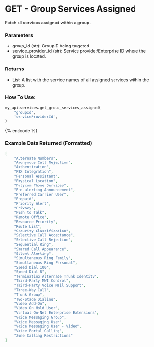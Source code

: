 # GET - Group Services Assigned

Fetch all services assigned within a group.

### Parameters&#x20;

*    group\_id (str): GroupID being targeted
*    service_provider\_id (str): Service provider/Enterprise ID where the group is located.

### Returns

* List: A list with the service names of all assigned services within the group.

### How To Use:

```python
my_api.services.get_group_services_assigned(
    "groupId",
    "serviceProviderId",
)
```
{% endcode %} 



### Example Data Returned (Formatted)
```json
[
    "Alternate Numbers",
    "Anonymous Call Rejection",
    "Authentication",
    "PBX Integration",
    "Personal Assistant",
    "Physical Location",
    "Polycom Phone Services",
    "Pre-alerting Announcement",
    "Preferred Carrier User",
    "Prepaid",
    "Priority Alert",
    "Privacy",
    "Push to Talk",
    "Remote Office",
    "Resource Priority",
    "Route List",
    "Security Classification",
    "Selective Call Acceptance",
    "Selective Call Rejection",
    "Sequential Ring",
    "Shared Call Appearance",
    "Silent Alerting",
    "Simultaneous Ring Family",
    "Simultaneous Ring Personal",
    "Speed Dial 100",
    "Speed Dial 8",
    "Terminating Alternate Trunk Identity",
    "Third-Party MWI Control",
    "Third-Party Voice Mail Support",
    "Three-Way Call",
    "Trunk Group",
    "Two-Stage Dialing",
    "Video Add-On",
    "Video On Hold User",
    "Virtual On-Net Enterprise Extensions",
    "Voice Messaging Group",
    "Voice Messaging User",
    "Voice Messaging User - Video",
    "Voice Portal Calling",
    "Zone Calling Restrictions"
]
```
```
